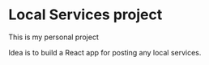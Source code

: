 # Local Services project

This is my personal project

Idea is to build a React app for posting any local services.